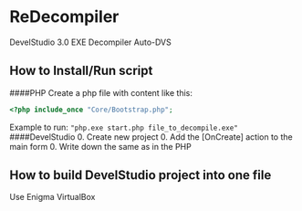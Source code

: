 # ReDecompiler
DevelStudio 3.0 EXE Decompiler Auto-DVS

## How to Install/Run script
####PHP
Create a php file with content like this:
```php
<?php include_once "Core/Bootstrap.php";
```  
Example to run: ```"php.exe start.php file_to_decompile.exe"```
####DevelStudio
0. Create new project
0. Add the [OnCreate] action to the main form
0. Write down the same as in the PHP

## How to build DevelStudio project into one file
Use Enigma VirtualBox